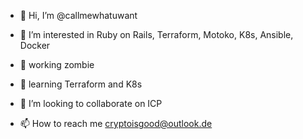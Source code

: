 - 👋 Hi, I’m @callmewhatuwant
- 👀 I’m interested in Ruby on Rails, Terraform, Motoko, K8s, Ansible, Docker
- 🧟 working zombie
- 🌱 learning Terraform and K8s
- 💞️ I’m looking to collaborate on ICP

- 📫 How to reach me cryptoisgood@outlook.de

<!---
callmewhatuwant/callmewhatuwant is a ✨ special ✨ repository because its `README.md` (this file) appears on your GitHub profile.
You can click the Preview link to take a look at your changes.
--->

